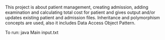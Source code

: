 This project is about patient management, creating admission, adding examination and calculating total cost for patient and gives output and/or updates existing patient and admission files. Inheritance and polymorphism concepts are used, also it includes Data Access Object Pattern.

To run: java Main input.txt
